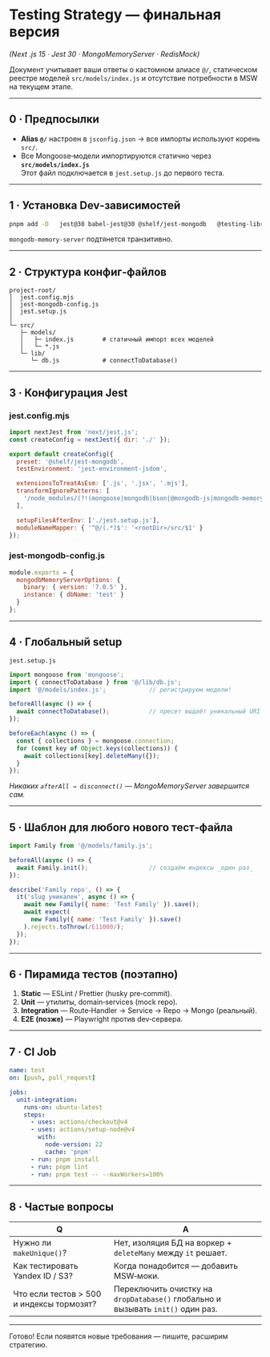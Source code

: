 # Testing Strategy — финальная версия  
*(Next .js 15 · Jest 30 · MongoMemoryServer · RedisMock)*  

Документ учитывает ваши ответы о кастомном алиасе `@/`, статическом реестре моделей `src/models/index.js` и отсутствие потребности в MSW на текущем этапе.

---

## 0 · Предпосылки

* **Alias `@/`** настроен в `jsconfig.json` → все импорты используют корень `src/`.
* Все Mongoose‑модели импортируются статично через **`src/models/index.js`**  
  Этот файл подключается в `jest.setup.js` до первого теста.

---

## 1 · Установка Dev‑зависимостей

```bash
pnpm add -D   jest@30 babel-jest@30 @shelf/jest-mongodb   @testing-library/react @sinonjs/fake-timers   eslint prettier
```

`mongodb-memory-server` подтянется транзитивно.

---

## 2 · Структура конфиг‑файлов

```
project-root/
│  jest.config.mjs
│  jest-mongodb-config.js
│  jest.setup.js
│
└─ src/
   ├─ models/
   │   ├─ index.js        # статичный импорт всех моделей
   │   └─ *.js
   └─ lib/
      └─ db.js            # connectToDatabase()
```

---

## 3 · Конфигурация Jest

### jest.config.mjs
```js
import nextJest from 'next/jest.js';
const createConfig = nextJest({ dir: './' });

export default createConfig({
  preset: '@shelf/jest-mongodb',
  testEnvironment: 'jest-environment-jsdom',

  extensionsToTreatAsEsm: ['.js', '.jsx', '.mjs'],
  transformIgnorePatterns: [
    '/node_modules/(?!(mongoose|mongodb|bson|@mongodb-js|mongodb-memory-server)/)'
  ],

  setupFilesAfterEnv: ['./jest.setup.js'],
  moduleNameMapper: { '^@/(.*)$': '<rootDir>/src/$1' }
});
```

### jest-mongodb-config.js
```js
module.exports = {
  mongodbMemoryServerOptions: {
    binary: { version: '7.0.5' },
    instance: { dbName: 'test' }
  }
};
```

---

## 4 · Глобальный setup

`jest.setup.js`
```js
import mongoose from 'mongoose';
import { connectToDatabase } from '@/lib/db.js';
import '@/models/index.js';            // регистрируем модели!

beforeAll(async () => {
  await connectToDatabase();           // пресет выдаёт уникальный URI
});

beforeEach(async () => {
  const { collections } = mongoose.connection;
  for (const key of Object.keys(collections)) {
    await collections[key].deleteMany({});
  }
});
```
*Никаких `afterAll → disconnect()` — MongoMemoryServer завершится сам.*

---

## 5 · Шаблон для любого нового тест‑файла
```js
import Family from '@/models/family.js';

beforeAll(async () => {
  await Family.init();                 // создаём индексы _один раз_
});

describe('Family repo', () => {
  it('slug уникален', async () => {
    await new Family({ name: 'Test Family' }).save();
    await expect(
      new Family({ name: 'Test Family' }).save()
    ).rejects.toThrow(/E11000/);
  });
});
```

---

## 6 · Пирамида тестов (поэтапно)

1. **Static** — ESLint / Prettier (husky pre‑commit).  
2. **Unit** — утилиты, domain‑services (mock repo).  
3. **Integration** — Route‑Handler → Service → Repo → Mongo (реальный).  
4. **E2E (позже)** — Playwright против dev‑сервера.

---

## 7 · CI Job
```yaml
name: test
on: [push, pull_request]

jobs:
  unit-integration:
    runs-on: ubuntu-latest
    steps:
      - uses: actions/checkout@v4
      - uses: actions/setup-node@v4
        with:
          node-version: 22
          cache: 'pnpm'
      - run: pnpm install
      - run: pnpm lint
      - run: pnpm test -- --maxWorkers=100%
```

---

## 8 · Частые вопросы

| Q | A |
|---|---|
| Нужно ли `makeUnique()`? | Нет, изоляция БД на воркер + `deleteMany` между `it` решает. |
| Как тестировать Yandex ID / S3? | Когда понадобится — добавить MSW‑моки. |
| Что если тестов > 500 и индексы тормозят? | Переключить очистку на `dropDatabase()` глобально и вызывать `init()` один раз. |

---

Готово! Если появятся новые требования — пишите, расширим стратегию.
